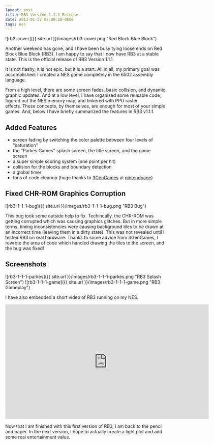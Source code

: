 ```yaml
---
layout: post
title: RB3 Version 1.1.1 Release
date: 2013-01-22 07:00:18-0600
tags: nes
---
```


![rb3-cover]({{ site.url }}/images/rb3-cover.png "Red Block Blue Block")

Another weekend has gone, and I have been busy tying loose ends on Red Block Blue Block (RB3). I am happy to say that I now have RB3 at a stable state. This is the official release of RB3 Version 1.1.1.

It is not flashy, it is not epic, but it is a start. All in all, my primary goal was accomplished: I created a NES game completely in the 6502 assembly language.

From a high level, there are some screen fades, basic collision, and dynamic graphic updates. And at a low level, I have organized some reusable code, figured out the NES memory map, and tinkered with PPU raster effects. These concepts, by themselves, are enough for most of your simple games. And, below I have briefly summarized the features in RB3 v1.1.1.

## Added Features

- screen fading by switching the color palette between four levels of "saturation"
- the "Parkes Games" splash screen, the title screen, and the game screen
- a super simple scoring system (one point per hit)
- collision for the blocks and boundary detection
- a global timer
- tons of code cleanup (huge thanks to [3GenGames](http://nintendoage.com/index.cfm?FuseAction=Users.Home&amp;User=3GenGames) at [nintendoage](http://nintendoage.com/))

## Fixed CHR-ROM Graphics Corruption

![rb3-1-1-1-bug]({{ site.url }}/images/rb3-1-1-1-bug.png "RB3 Bug")

This bug took some outside help to fix. Techincally, the CHR-ROM was getting corrupted which was causing graphics glitches. But in more simple terms, timing inconsistencies were causing background tiles to be drawn at an incorrect time (leaving them in a dirty state). This was not revealed until I tested RB3 on real hardware. Thanks to some advice from 3GenGames, I rewrote the area of code which handled drawing the tiles to the screen, and the bug was fixed!

## Screenshots

![rb3-1-1-1-parkes]({{ site.url }}/images/rb3-1-1-1-parkes.png "RB3 Splash Screen")
![rb3-1-1-1-game]({{ site.url }}/images/rb3-1-1-1-game.png "RB3 Gameplay")

I have also embedded a short video of RB3 running on my NES.

<div class="video-wrapper">
    <iframe width="640" height="360" src="https://www.youtube.com/embed/n5TgZdyWYL8" frameborder="0" allowfullscreen></iframe>
</div>

Now that I am finished with this first version of RB3, I am back to the pencil and paper. In the next version, I hope to actually create a light plot and add some real entertainment value.